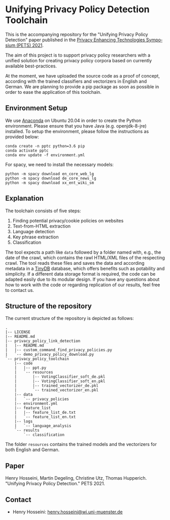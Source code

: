 # Unifying Privacy Policy Detection Toolchain

This is the accompanying repository for the "Unifying Privacy Policy Detection" paper published in the [Pri­va­cy En­han­cing Tech­no­lo­gies Sym­po­si­um (PETS) 2021](https://petsymposium.org/2021/paperlist.php).

The aim of this project is to support privacy policy researchers with a unified solution for creating privacy policy corpora based on currently available best-practices. 

At the moment, we have uploaded the source code as a proof of concept, according with the trained classifiers and vectorizers in English and German. We are planning to provide a pip package as soon as possible in order to ease the application of this toolchain. 

## Environment Setup


We use [Anaconda](https://docs.anaconda.com/anaconda/install/linux/) on Ubuntu 20.04 in order to create the Python environment. Please ensure that you have Java (e.g. openjdk-8-jre) installed. To setup the environment, please follow the instructions as provided below:

```
conda create -n pptc python=3.6 pip
conda activate pptc
conda env update -f environment.yml

```

For spacy, we need to install the necessary models:

```
python -m spacy download en_core_web_lg
python -m spacy download de_core_news_lg
python -m spacy download xx_ent_wiki_sm
```

## Explanation
The toolchain consists of five steps:
1. Finding potential privacy/cookie policies on websites
2. Text-from-HTML extraction
3. Language detection
4. Key phrase extraction
5. Classification


The tool expects a path like `data` followed by a folder named with, e.g., the date of the crawl, which contains the rawl HTML/XML files of the respecting crawl. The tool reads these files and saves the data and according metadata in a [TinyDB](https://tinydb.readthedocs.io/en/latest/) database, which offers benefits such as potability and simplicity. If a different data storage format is required, the code can be adapted easily due to its modular design. If you have any questions about how to work with the code or regarding replication of our results, feel free to contact us.

## Structure of the repository
The current structure of the repository is depicted as follows:

```
.
|-- LICENSE
|-- README.md
|-- privacy_policy_link_detection
|   |-- README.md
|   |-- custom_command_find_privacy_policies.py
|   `-- demo_privacy_policy_download.py
`-- privacy_policy_toolchain
    |-- code
    |   |-- ppt.py
    |   `-- resources
    |       |-- VotingClassifier_soft_de.pkl
    |       |-- VotingClassifier_soft_en.pkl
    |       |-- trained_vectorizer_de.pkl
    |       `-- trained_vectorizer_en.pkl
    |-- data
    |   `-- privacy_policies
    |-- environment.yml
    |-- feature_list
    |   |-- feature_list_de.txt
    |   `-- feature_list_en.txt
    |-- logs
    |   `-- language_analysis
    `-- results
        `-- classification
```

The folder `resources` contains the trained models and the vectorizers for both English and German.

## Paper
Henry Hosseini, Martin Degeling, Christine Utz, Thomas Hupperich. "Unifying Privacy Policy Detection." PETS 2021.

## Contact
* Henry Hosseini: henry.hosseini@wi.uni-muenster.de


